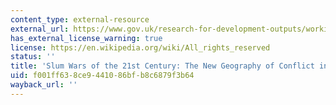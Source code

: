 ```yaml
---
content_type: external-resource
external_url: https://www.gov.uk/research-for-development-outputs/working-paper-no-10-slum-wars-of-the-21st-century-the-new-geography-of-conflict-in-central-america
has_external_license_warning: true
license: https://en.wikipedia.org/wiki/All_rights_reserved
status: ''
title: 'Slum Wars of the 21st Century: The New Geography of Conflict in Central America'
uid: f001ff63-8ce9-4410-86bf-b8c6879f3b64
wayback_url: ''
---
```

